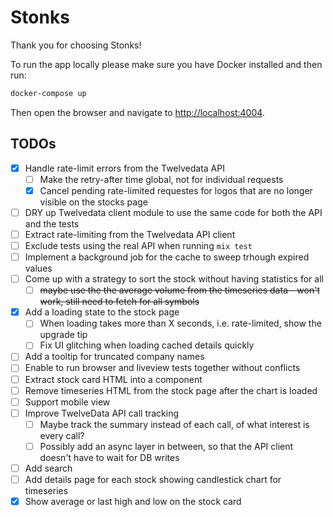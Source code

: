 # Stonks

Thank you for choosing Stonks!

To run the app locally please make sure you have Docker installed and then run:

```bash
docker-compose up
```

Then open the browser and navigate to [http://localhost:4004](http://localhost:4004).

## TODOs

- [x] Handle rate-limit errors from the Twelvedata API
  - [ ] Make the retry-after time global, not for individual requests
  - [x] Cancel pending rate-limited requestes for logos that are no longer visible on the stocks page
- [ ] DRY up Twelvedata client module to use the same code for both the API and the tests
- [ ] Extract rate-limiting from the Twelvedata API client
- [ ] Exclude tests using the real API when running `mix test`
- [ ] Implement a background job for the cache to sweep trhough expired values
- [ ] Come up with a strategy to sort the stock without having statistics for all
  - [ ] ~~maybe use the the average volume from the timeseries data - won't work, still need to fetch for all symbols~~
- [x] Add a loading state to the stock page
  - [ ] When loading takes more than X seconds, i.e. rate-limited, show the upgrade tip
  - [ ] Fix UI glitching when loading cached details quickly
- [ ] Add a tooltip for truncated company names
- [ ] Enable to run browser and liveview tests together without conflicts
- [ ] Extract stock card HTML into a component
- [ ] Remove timeseries HTML from the stock page after the chart is loaded
- [ ] Support mobile view
- [ ] Improve TwelveData API call tracking
  - [ ] Maybe track the summary instead of each call, of what interest is every call?
  - [ ] Possibly add an async layer in between, so that the API client doesn't have to wait for DB writes
- [ ] Add search
- [ ] Add details page for each stock showing candlestick chart for timeseries
- [x] Show average or last high and low on the stock card

